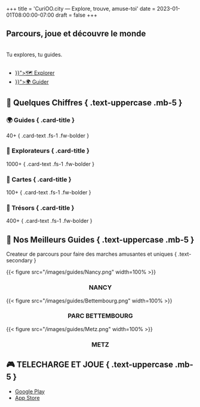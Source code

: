 +++
title = 'CuriOO.city — Explore, trouve, amuse-toi'
date = 2023-01-01T08:00:00-07:00
draft = false
+++

<section id="hero">
<div class="container">

## Parcours, joue et découvre le monde

<br>Tu explores, tu guides.<br><br>

<ul class="nav nav-pills justify-content-center">
    <li class="nav-item nav-link"><a class="btn btn-dark btn-lg" href="{{< ref "explore" >}}">🗺 Explorer</a></li>
    <li class="nav-item nav-link"><a class="btn btn-dark btn-lg" href="{{< ref "guide" >}}">🌍 Guider</a></li>
</ul>

</div>
</section>

<section id="counter">
<div class="container">

## 🌟 Quelques Chiffres { .text-uppercase .mb-5 }

<div class="row g-5">

<div class="col">
<div class="card text-bg-dark" onclick="window.open('guides/', '_self');">
<div class="card-body">

### 🌍 Guides { .card-title }

40+
{ .card-text .fs-1 .fw-bolder }

</div></a>
</div>
</div>

<div class="col">
<div class="card text-bg-dark">
<div class="card-body">

### 🎒 Explorateurs { .card-title }

1000+
{ .card-text .fs-1 .fw-bolder }

</div>
</div>
</div>

<div class="col">
<div class="card text-bg-dark" onclick="window.open('cards/', '_self');">
<div class="card-body">

### 🎴 Cartes { .card-title }

100+
{ .card-text .fs-1 .fw-bolder }

</div>
</div>
</div>

<div class="col">
<div class="card text-bg-dark" onclick="window.open('machines/', '_self');">
<div class="card-body">

### 🧰 Trésors { .card-title }

400+
{ .card-text .fs-1 .fw-bolder }

</div>
</div>
</div>

</div>

</div>
</section>

<section id="best-guides">
<div class="container">

## 👑 Nos Meilleurs Guides  { .text-uppercase .mb-5 }

Createur de parcours pour faire des marches amusantes et uniques
{ .text-secondary }

<div class="row">
    <div class="col-4 bestguide" onclick="window.open('https://www.nancy.fr');">
        {{< figure src="/images/guides/Nancy.png" width=100% >}}
        <div align="center"><h3><b>NANCY</b></h3></div>
    </div>
    <div class="col-4 bestguide" onclick="window.open('https://www.parc-merveilleux.lu/');">
        {{< figure src="/images/guides/Bettembourg.png" width=100% >}}
        <div align="center"><h3><b>PARC BETTEMBOURG</b></h3></div>
    </div>
    <div class="col-4 bestguide" onclick="window.open('https://metz.fr');">
        {{< figure src="/images/guides/Metz.png" width=100% >}}
        <div align="center"><h3><b>METZ</b></h3></div>
    </div>
</div>
</section>

<section id="play">
<div class="container">

## 🎮 TELECHARGE ET JOUE { .text-uppercase .mb-5 }

<ul class="nav nav-pills justify-content-center">
    <li class="nav-item nav-link"><a class="btn btn-danger btn-lg" href="https://play.google.com/store/apps/details?id=city.curioo.explorer"><i class="bi-google-play"></i> Google Play</a></li>
    <li class="nav-item nav-link"><a class="btn btn-primary btn-lg" href="https://www.apple.com/fr/app-store/"><i class="bi-apple"></i> App Store</a></li>
</ul>

</div>
</section>

